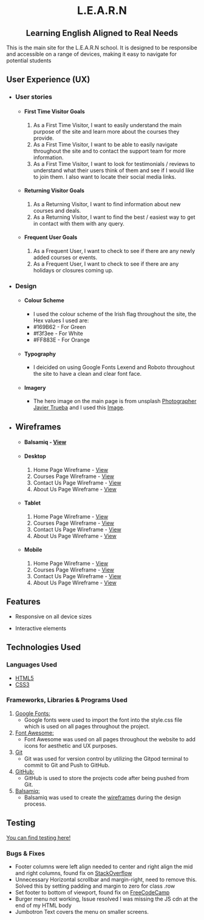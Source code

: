 <h1 align="center">L.E.A.R.N</h1> 
<h2 align="center">Learning English Aligned to Real Needs</h2>
This is the main site for the L.E.A.R.N school. It is designed to be responsibe and accessible on a range of devices, making it easy to navigate for potential students


## User Experience (UX)

-   ### User stories

    -   #### First Time Visitor Goals

        1. As a First Time Visitor, I want to easily understand the main purpose of the site and learn more about the courses they provide.
        2. As a First Time Visitor, I want to be able to easily navigate throughout the site and to contact the support team for more information.
        3. As a First Time Visitor, I want to look for testimonials / reviews to understand what their users think of them and see if I would like to join them. I also want to locate their social media links.

    -   #### Returning Visitor Goals

        1. As a Returning Visitor, I want to find information about new courses and deals.
        2. As a Returning Visitor, I want to find the best / easiest way to get in contact with them with any query.

    -   #### Frequent User Goals
        1. As a Frequent User, I want to check to see if there are any newly added courses or events.
        2. As a Frequent User, I want to check to see if there are any holidays or closures coming up.

-   ### Design
    -   #### Colour Scheme
        -   I used the colour scheme of the Irish flag throughout the site, the Hex values I used are:
        -   #169B62 - For Green
        -   #f3f3ee - For White
        -   #FF883E - For Orange
    -   #### Typography
        -   I deicided on using Google Fonts Lexend and Roboto throughout the site to have a clean and clear font face.
    -   #### Imagery
        -   The hero image on the main page is from unsplash [Photographer Javier Trueba](https://unsplash.com/@javotrueba?utm_source=unsplash&amp;utm_medium=referral&amp;utm_content=creditCopyText) and I used this [Image](https://unsplash.com/photos/iQPr1XkF5F0).

*   ## Wireframes

    -   #### Balsamiq - [View](https://github.com/KevAndrews/Milestone_Project_1/blob/main/wireframes/Milestone_project_1.bmpr)

    -   #### Desktop
        1.  Home Page Wireframe - [View](https://github.com/KevAndrews/Milestone_Project_1/blob/main/wireframes/desktop/Home%20Page%20Desktop%20Version.png)
        2.  Courses Page Wireframe - [View](https://github.com/KevAndrews/Milestone_Project_1/blob/main/wireframes/desktop/Courses%20Page%20Desktop%20Version.png)
        3.  Contact Us Page Wireframe - [View](https://github.com/KevAndrews/Milestone_Project_1/blob/main/wireframes/desktop/Contact_Sign%20Up%20Page%20Desktop%20Version.png)
        4.  About Us Page Wireframe - [View](https://github.com/KevAndrews/Milestone_Project_1/blob/main/wireframes/desktop/About%20Us%20Page%20Desktop%20Version.png)

    -   #### Tablet
        1.  Home Page Wireframe - [View](https://github.com/KevAndrews/Milestone_Project_1/blob/main/wireframes/tablet/Home%20Page%20Tablet%20Version.png)
        2.  Courses Page Wireframe - [View](https://github.com/KevAndrews/Milestone_Project_1/blob/main/wireframes/tablet/Courses%20Page%20Tablet%20Version.png)
        3.  Contact Us Page Wireframe - [View](https://github.com/KevAndrews/Milestone_Project_1/blob/main/wireframes/tablet/Contact_Sign%20Up%20Page%20Tablet%20Version.png)
        4.  About Us Page Wireframe - [View](https://github.com/KevAndrews/Milestone_Project_1/blob/main/wireframes/tablet/About%20Us%20Page%20Tablet%20Version.png)

    -   #### Mobile
        1.  Home Page Wireframe - [View](https://github.com/KevAndrews/Milestone_Project_1/blob/main/wireframes/mobile/Home%20Page%20Mobile%20Version.png)
        2.  Courses Page Wireframe - [View](https://github.com/KevAndrews/Milestone_Project_1/blob/main/wireframes/mobile/Courses%20Page%20Mobile%20Version.png)
        3.  Contact Us Page Wireframe - [View](https://github.com/KevAndrews/Milestone_Project_1/blob/main/wireframes/mobile/Contact_Sign%20Up%20Page%20Mobile%20Version.png)
        4.  About Us Page Wireframe - [View](https://github.com/KevAndrews/Milestone_Project_1/blob/main/wireframes/mobile/About%20Us%20Page%20Mobile%20Version.png)

## Features

-   Responsive on all device sizes

-   Interactive elements

## Technologies Used

### Languages Used

-   [HTML5](https://en.wikipedia.org/wiki/HTML5)
-   [CSS3](https://en.wikipedia.org/wiki/Cascading_Style_Sheets)

### Frameworks, Libraries & Programs Used

1. [Google Fonts:](https://fonts.google.com/)
    - Google fonts were used to import the font into the style.css file which is used on all pages throughout the project.
2. [Font Awesome:](https://fontawesome.com/)
    - Font Awesome was used on all pages throughout the website to add icons for aesthetic and UX purposes.
3. [Git](https://git-scm.com/)
    - Git was used for version control by utilizing the Gitpod terminal to commit to Git and Push to GitHub.
4. [GitHub:](https://github.com/)
    - GitHub is used to store the projects code after being pushed from Git.
5. [Balsamiq:](https://balsamiq.com/)
    - Balsamiq was used to create the [wireframes](https://github.com/KevAndrews/Milestone_Project_1/tree/main/wireframes) during the design process.

## Testing
[You can find testing here!](https://github.com/KevAndrews/Milestone_Project_1/blob/main/TESTING.md)

### Bugs & Fixes

-   Footer columns were left align needed to center and right align the mid and right columns, found fix on [StackOverflow](https://stackoverflow.com/questions/42442323/bootstrap-col-align-right)
-   Unnecessary Horizontal scrollbar and margin-right, need to remove this. Solved this by setting padding and margin to zero for class .row
-   Set footer to bottom of viewport, found fix on [FreeCodeCamp](https://www.freecodecamp.org/news/how-to-keep-your-footer-where-it-belongs-59c6aa05c59c/)
-   Burger menu not working, Issue resolved I was missing the JS cdn at the end of my HTML body
-   Jumbotron Text covers the menu on smaller screens.